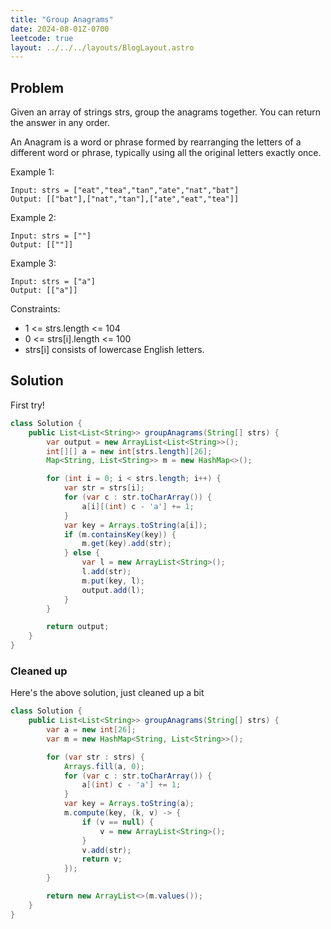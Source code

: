 ```yaml
---
title: "Group Anagrams"
date: 2024-08-01Z-0700
leetcode: true
layout: ../../../layouts/BlogLayout.astro
---
```


## Problem

Given an array of strings strs, group the anagrams together. You can return the answer in any order.

An Anagram is a word or phrase formed by rearranging the letters of a different word or phrase, typically using all the original letters exactly once.

Example 1:

```text
Input: strs = ["eat","tea","tan","ate","nat","bat"]
Output: [["bat"],["nat","tan"],["ate","eat","tea"]]
```

Example 2:

```text
Input: strs = [""]
Output: [[""]]
```

Example 3:

```text
Input: strs = ["a"]
Output: [["a"]]
```

Constraints:

- 1 <= strs.length <= 104
- 0 <= strs[i].length <= 100
- strs[i] consists of lowercase English letters.

## Solution

First try!

```java
class Solution {
    public List<List<String>> groupAnagrams(String[] strs) {
        var output = new ArrayList<List<String>>();
        int[][] a = new int[strs.length][26];
        Map<String, List<String>> m = new HashMap<>();

        for (int i = 0; i < strs.length; i++) {
            var str = strs[i];
            for (var c : str.toCharArray()) {
                a[i][(int) c - 'a'] += 1;
            }
            var key = Arrays.toString(a[i]);
            if (m.containsKey(key)) {
                m.get(key).add(str);
            } else {
                var l = new ArrayList<String>();
                l.add(str);
                m.put(key, l);
                output.add(l);
            }
        }

        return output;
    }
}
```

### Cleaned up

Here's the above solution, just cleaned up a bit

```java
class Solution {
    public List<List<String>> groupAnagrams(String[] strs) {
        var a = new int[26];
        var m = new HashMap<String, List<String>>();

        for (var str : strs) {
            Arrays.fill(a, 0);
            for (var c : str.toCharArray()) {
                a[(int) c - 'a'] += 1;
            }
            var key = Arrays.toString(a);
            m.compute(key, (k, v) -> {
                if (v == null) {
                    v = new ArrayList<String>();
                }
                v.add(str);
                return v;
            });
        }

        return new ArrayList<>(m.values());
    }
}
```
